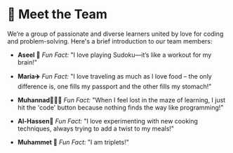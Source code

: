 <!--
# ET Cohort 6: Social Coding

This repository contains starter code and resources for Social Coding workshops covering 1-off fun subjects like generative art, coding competitions, code reading sessions or pseudocoding.

## Running Python Files in this Repository

- **Running a plain Python script**:
  - _Simply run the script_: `$ python path/to/file.py`
  - _Print the program's trace to the console_:
    `$ python -m trace -t path/to/file.py`
  - _Count how many times each line is executed_:
    `$ python -m trace -c path/to/file.py`
- **Run a file with Unit Tests**:
  - _as a script_:`$ python -m unittest path/to/tests/test_file.py`
  - _as a module_:`$ python -m unittest path.to.tests.test_file`

---


![MIT Emerging Talent Logo](./.assets/emerging_talent_logo.png)

-->

# 👥 Meet the Team 

We’re a group of passionate and diverse learners united by love for coding and problem-solving. Here's a brief introduction to our team members:

- **Aseel 🎯**
*Fun Fact:* "I love playing Sudoku—it’s like a workout for my brain!"

- **Maria✈️**
*Fun Fact:* "I love traveling as much as I love food – the only difference is, one fills my passport and the other fills my stomach!"

- **Muhannad🧑🏻‍💻**
*Fun Fact:* "When I feel lost in the maze of learning, I just hit the 'code' button because nothing finds the way like programming!"

- **Al-Hassen🍳**
*Fun Fact:* "I love experimenting with new cooking techniques, always trying to add a twist to my meals!"

- **Muhammet 👾**
*Fun Fact:* "I am triplets!"
